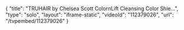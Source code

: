 {
    "title": "TRUHAIR by Chelsea Scott ColornLift Cleansing Color Shie...",
    "type": "solo",
    "layout": "iframe-static",
    "videoId": "112379026",
    "url": "\/tvpembed\/112379026"
}